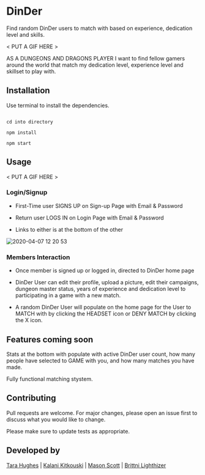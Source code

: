 # DinDer
Find random DinDer users to match with based on experience, dedication level and skills.

< PUT A GIF HERE >

AS A DUNGEONS AND DRAGONS PLAYER I want to find fellow gamers around the world that match my dedication level, experience level and skillset to play with.

## Installation

Use terminal to install the dependencies.

```terminal / VS code

cd into directory

npm install

npm start

```

## Usage

< PUT A GIF HERE >


### Login/Signup
 - First-Time user SIGNS UP on Sign-up Page with Email & Password

 - Return user LOGS IN on Login Page with Email & Password

 - Links to either is at the bottom of the other

![2020-04-07 12 20 53](https://user-images.githubusercontent.com/59029999/78699940-4daafd80-78ca-11ea-92b4-7ce4199ea896.gif)


### Members Interaction
 - Once member is signed up or logged in, directed to DinDer home page

 - DinDer User can edit their profile, upload a picture, edit their campaigns, dungeon master status, years of experience and dedication level to participating in a game with a new match.

 - A random DinDer User will populate on the home page for the User to MATCH with by clicking the HEADSET icon or DENY MATCH by clicking the X icon.

## Features coming soon

Stats at the bottom with populate with active DinDer user count, how many people have selected to GAME with you, and how many matches you have made.

Fully functional matching stystem.

## Contributing
Pull requests are welcome. For major changes, please open an issue first to discuss what you would like to change.

Please make sure to update tests as appropriate.

## Developed by
[Tara Hughes](https://github.com/taralovestea) | 
[Kalani Kitkouski](https://github.com/kkitko808) | 
[Mason Scott](https://github.com/mascott75) | 
[Brittni Lighthizer](https://github.com/brittnilighthizer)